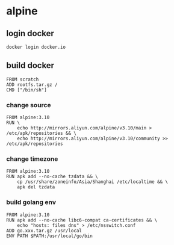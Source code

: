 # alpine

## login docker
```
docker login docker.io
```

## build docker
```
FROM scratch
ADD rootfs.tar.gz /
CMD ["/bin/sh"]
```

### change source
```
FROM alpine:3.10
RUN \
    echo http://mirrors.aliyun.com/alpine/v3.10/main > /etc/apk/repositories && \
    echo http://mirrors.aliyun.com/alpine/v3.10/community >> /etc/apk/repositories
```

### change timezone
```
FROM alpine:3.10
RUN apk add --no-cache tzdata && \
    cp /usr/share/zoneinfo/Asia/Shanghai /etc/localtime && \
    apk del tzdata
```

### build golang env
```
FROM alpine:3.10
RUN apk add --no-cache libc6-compat ca-certificates && \
    echo "hosts: files dns" > /etc/nsswitch.conf
ADD go.xxx.tar.gz /usr/local
ENV PATH $PATH:/usr/local/go/bin
```